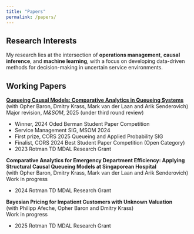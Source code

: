 ```yaml
---
title: "Papers"
permalink: /papers/
---
```


## Research Interests

My research lies at the intersection of **operations management**, **causal inference**, and **machine learning**, with a focus on developing data-driven methods for decision-making in uncertain service environments.

## Working Papers

**[Queueing Causal Models: Comparative Analytics in Queueing Systems](https://papers.ssrn.com/sol3/papers.cfm?abstract_id=5104446)**  
(with Opher Baron, Dmitry Krass, Mark van der Laan and Arik Senderovich)  
Major revision, *M&SOM*, 2025 (under third round review)
- Winner, 2024 Oded Berman Student Paper Competition
- Service Management SIG, MSOM 2024
- First prize, CORS 2025 Queueing and Applied Probability SIG
- Finalist, CORS 2024 Best Student Paper Competition (Open Category)
- 2023 Rotman TD MDAL Research Grant

**Comparative Analytics for Emergency Department Efficiency: Applying Structural Causal Queueing Models at Singaporean Hospital**  
(with Opher Baron, Dmitry Krass, Mark van der Laan and Arik Senderovich)  
Work in progress
- 2024 Rotman TD MDAL Research Grant

**Bayesian Pricing for Impatient Customers with Unknown Valuation**  
(with Philipp Afeche, Opher Baron and Dmitry Krass)  
Work in progress
- 2025 Rotman TD MDAL Research Grant


